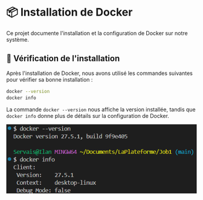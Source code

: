 # 📦 Installation de Docker

Ce projet documente l'installation et la configuration de Docker sur notre système.

## 🔹 Vérification de l'installation

Après l'installation de Docker, nous avons utilisé les commandes suivantes pour vérifier sa bonne installation :

```sh
docker --version
docker info
```

La commande `docker --version` nous affiche la version installée, tandis que `docker info` donne plus de détails sur la configuration de Docker.

![Vérification de Docker](image/image.png)